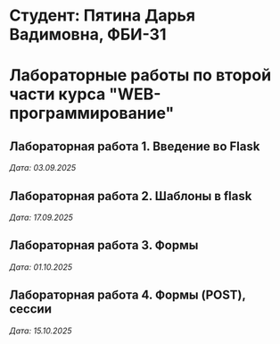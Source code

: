 # Студент: Пятина Дарья Вадимовна, ФБИ-31

# Лабораторные работы по второй части курса "WEB-программирование"

## Лабораторная работа 1. Введение во Flask 

*Дата: 03.09.2025*

## Лабораторная работа 2. Шаблоны в flask

*Дата: 17.09.2025*

## Лабораторная работа 3. Формы

*Дата: 01.10.2025*

## Лабораторная работа 4. Формы (POST), сессии 

*Дата: 15.10.2025*